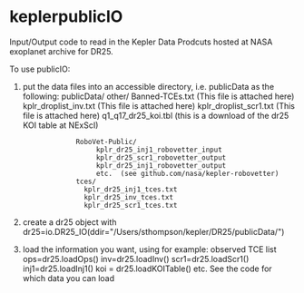 # keplerpublicIO
Input/Output code to read in the Kepler Data Prodcuts hosted at NASA exoplanet archive for DR25.

To use publicIO:
1) put the data files into an accessible directory, i.e. publicData as the following:
                publicData/
                    other/
                      Banned-TCEs.txt   (This file is attached here)
                      kplr_droplist_inv.txt  (This file is attached here)
                      kplr_droplist_scr1.txt   (This file is attached here)
                      q1_q17_dr25_koi.tbl  (this is a download of the dr25 KOI table at NExScI)
                    
                    RoboVet-Public/
                         kplr_dr25_inj1_robovetter_input
                         kplr_dr25_scr1_robovetter_output
                         kplr_dr25_inj1_robovetter_output
                         etc.  (see github.com/nasa/kepler-robovetter)
                    tces/
                      kplr_dr25_inj1_tces.txt 
                      kplr_dr25_inv_tces.txt  
                      kplr_dr25_scr1_tces.txt
 2) create a dr25 object with
           dr25=io.DR25_IO(ddir="/Users/sthompson/kepler/DR25/publicData/")
 3) load the information you want, using for example:
           observed TCE list
           ops=dr25.loadOps()
           inv=dr25.loadInv()
           scr1=dr25.loadScr1()
           inj1=dr25.loadInj1()
           koi = dr25.loadKOITable() 
           etc.
           See the code for which data you can load
